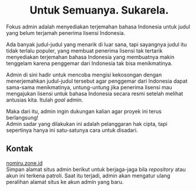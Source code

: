 <div align="center">

<img src="https://pomf2.lain.la/f/t7n08nic.jpg" alt="" />

# Untuk Semuanya. Sukarela.

</div>

Fokus admin adalah menyediakan terjemahan bahasa Indonesia untuk judul yang belum terjamah penerima lisensi Indonesia.

Ada banyak judul-judul yang menarik di luar sana, tapi sayangnya judul itu tidak terlalu populer, yang membuat penerima lisensi tak tertarik menyediakan terjemahan bahasa Indonesia yang membuatnya makin tenggelam karena penggemar dari Indonesia tak bisa menikmatinya.

Admin di sini hadir untuk mencoba mengisi kekosongan dengan menerjemahkan judul-judul tersebut agar penggemar dari Indonesia dapat sama-sama menikmatinya, untung-untung jika penerima lisensi mau mengajukan lisensi untuk bahasa Indonesia secara resmi setelah melihat antusias kita. Itulah _goal_ admin.

Maka dari itu, admin ingin dukungan kalian agar proyek ini terus berlangsung!<br>Admin sadar yang dilakukan ini adalah pelanggaran hak cipta, tapi sepertinya hanya ini satu-satunya cara untuk disadari.

## Kontak
[nomiru.zone.id](nomiru.zone.id)<br>
Simpan alamat situs admin berikut untuk berjaga-jaga bila _repository_ atau akun ini terkena patroli. Saat itu terjadi, admin akan mengatur ulang peralihan alamat situs  ke akun admin yang baru.